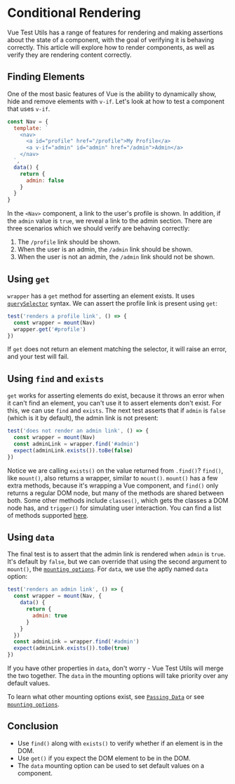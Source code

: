 # Conditional Rendering

Vue Test Utils has a range of features for rendering and making assertions about the state of a component, with the goal of verifying it is behaving correctly. This article will explore how to render components, as well as verify they are rendering content correctly.

## Finding Elements

One of the most basic features of Vue is the ability to dynamically show, hide and remove elements with `v-if`. Let's look at how to test a component that uses `v-if`.

```js
const Nav = {
  template: `
    <nav>
      <a id="profile" href="/profile">My Profile</a>
      <a v-if="admin" id="admin" href="/admin">Admin</a>
    </nav>
  `,
  data() {
    return {
      admin: false
    }
  }
}
```

In the `<Nav>` component, a link to the user's profile is shown. In addition, if the `admin` value is `true`, we reveal a link to the admin section. There are three scenarios which we should verify are behaving correctly:

1. The `/profile` link should be shown.
2. When the user is an admin, the `/admin` link should be shown.
3. When the user is not an admin, the `/admin` link should not be shown.

## Using `get`

`wrapper` has a `get` method for asserting an element exists. It uses [`querySelector`](https://developer.mozilla.org/en-US/docs/Web/API/Document/querySelector) syntax. We can assert the profile link is present using `get`:

```js
test('renders a profile link', () => {
  const wrapper = mount(Nav)
  wrapper.get('#profile')
})
```

If `get` does not return an element matching the selector, it will raise an error, and your test will fail.

## Using `find` and `exists`

`get` works for asserting elements do exist, because it throws an error when it can't find an element, you can't use it to assert elements don't exist. For this, we can use `find` and `exists`. The next test asserts that if `admin` is `false` (which is it by default), the admin link is not present:

```js
test('does not render an admin link', () => {
  const wrapper = mount(Nav)
  const adminLink = wrapper.find('#admin')
  expect(adminLink.exists()).toBe(false)
})
```

Notice we are calling `exists()` on the value returned from `.find()`? `find()`, like `mount()`, also returns a wrapper, similar to `mount()`. `mount()` has a few extra methods, because it's wrapping a Vue component, and `find()` only returns a regular DOM node, but many of the methods are shared between both. Some other methods include `classes()`, which gets the classes a DOM node has, and `trigger()` for simulating user interaction. You can find a list of methods supported [here](/api/#wrapper-methods).

## Using `data`

The final test is to assert that the admin link is rendered when `admin` is `true`. It's default by `false`, but we can override that using the second argument to `mount()`, the [`mounting options`](/api/#mount-options). For `data`, we use the aptly named `data` option:

```js
test('renders an admin link', () => {
  const wrapper = mount(Nav, {
    data() {
      return {
        admin: true
      }
    }
  })
  const adminLink = wrapper.find('#admin')
  expect(adminLink.exists()).toBe(true)
})
```

If you have other properties in `data`, don't worry - Vue Test Utils will merge the two together. The `data` in the mounting options will take priority over any default values.

To learn what other mounting options exist, see [`Passing Data`](/guide/passing-data.html) or see [`mounting options`](/api/#mount-options).

## Conclusion

- Use `find()` along with `exists()` to verify whether if an element is in the DOM.
- Use `get()` if you expect the DOM element to be in the DOM.
- The `data` mounting option can be used to set default values on a component.
